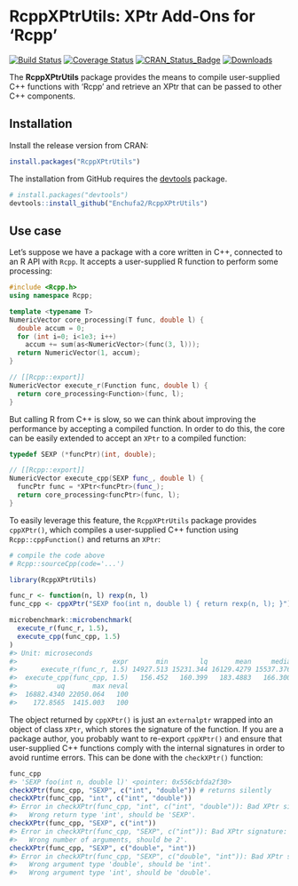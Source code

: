 
<!-- README.md is generated from README.Rmd. Please edit that file -->

# RcppXPtrUtils: XPtr Add-Ons for ‘Rcpp’

[![Build
Status](https://travis-ci.org/Enchufa2/RcppXPtrUtils.svg?branch=master)](https://travis-ci.org/Enchufa2/RcppXPtrUtils)
[![Coverage
Status](https://codecov.io/gh/Enchufa2/RcppXPtrUtils/branch/master/graph/badge.svg)](https://codecov.io/gh/Enchufa2/RcppXPtrUtils)
[![CRAN\_Status\_Badge](https://www.r-pkg.org/badges/version/RcppXPtrUtils)](https://cran.r-project.org/package=RcppXPtrUtils)
[![Downloads](https://cranlogs.r-pkg.org/badges/RcppXPtrUtils)](https://cran.r-project.org/package=RcppXPtrUtils)

The **RcppXPtrUtils** package provides the means to compile
user-supplied C++ functions with ‘Rcpp’ and retrieve an XPtr that can be
passed to other C++ components.

## Installation

Install the release version from CRAN:

``` r
install.packages("RcppXPtrUtils")
```

The installation from GitHub requires the
[devtools](https://github.com/hadley/devtools) package.

``` r
# install.packages("devtools")
devtools::install_github("Enchufa2/RcppXPtrUtils")
```

## Use case

Let’s suppose we have a package with a core written in C++, connected to
an R API with `Rcpp`. It accepts a user-supplied R function to perform
some processing:

``` cpp
#include <Rcpp.h>
using namespace Rcpp;

template <typename T>
NumericVector core_processing(T func, double l) {
  double accum = 0;
  for (int i=0; i<1e3; i++)
    accum += sum(as<NumericVector>(func(3, l)));
  return NumericVector(1, accum);
}

// [[Rcpp::export]]
NumericVector execute_r(Function func, double l) {
  return core_processing<Function>(func, l);
}
```

But calling R from C++ is slow, so we can think about improving the
performance by accepting a compiled function. In order to do this, the
core can be easily extended to accept an `XPtr` to a compiled function:

``` cpp
typedef SEXP (*funcPtr)(int, double);

// [[Rcpp::export]]
NumericVector execute_cpp(SEXP func_, double l) {
  funcPtr func = *XPtr<funcPtr>(func_);
  return core_processing<funcPtr>(func, l);
}
```

To easily leverage this feature, the `RcppXPtrUtils` package provides
`cppXPtr()`, which compiles a user-supplied C++ function using
`Rcpp::cppFunction()` and returns an `XPtr`:

``` r
# compile the code above
# Rcpp::sourceCpp(code='...')

library(RcppXPtrUtils)

func_r <- function(n, l) rexp(n, l)
func_cpp <- cppXPtr("SEXP foo(int n, double l) { return rexp(n, l); }")

microbenchmark::microbenchmark(
  execute_r(func_r, 1.5),
  execute_cpp(func_cpp, 1.5)
)
#> Unit: microseconds
#>                        expr       min        lq       mean     median
#>      execute_r(func_r, 1.5) 14927.513 15231.344 16129.4279 15537.3765
#>  execute_cpp(func_cpp, 1.5)   156.452   160.399   183.4883   166.3005
#>          uq       max neval
#>  16882.4340 22050.064   100
#>    172.8565  1415.003   100
```

The object returned by `cppXPtr()` is just an `externalptr` wrapped into
an object of class `XPtr`, which stores the signature of the function.
If you are a package author, you probably want to re-export `cppXPtr()`
and ensure that user-supplied C++ functions comply with the internal
signatures in order to avoid runtime errors. This can be done with the
`checkXPtr()` function:

``` r
func_cpp
#> 'SEXP foo(int n, double l)' <pointer: 0x556cbfda2f30>
checkXPtr(func_cpp, "SEXP", c("int", "double")) # returns silently
checkXPtr(func_cpp, "int", c("int", "double"))
#> Error in checkXPtr(func_cpp, "int", c("int", "double")): Bad XPtr signature:
#>   Wrong return type 'int', should be 'SEXP'.
checkXPtr(func_cpp, "SEXP", c("int"))
#> Error in checkXPtr(func_cpp, "SEXP", c("int")): Bad XPtr signature:
#>   Wrong number of arguments, should be 2'.
checkXPtr(func_cpp, "SEXP", c("double", "int"))
#> Error in checkXPtr(func_cpp, "SEXP", c("double", "int")): Bad XPtr signature:
#>   Wrong argument type 'double', should be 'int'.
#>   Wrong argument type 'int', should be 'double'.
```
